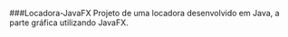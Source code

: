 ###Locadora-JavaFX
Projeto de uma locadora desenvolvido em Java, a parte gráfica utilizando JavaFX.
